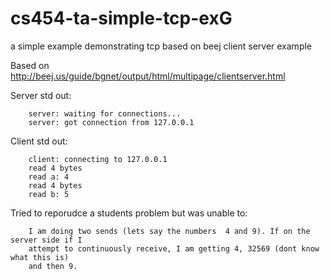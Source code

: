cs454-ta-simple-tcp-exG
======================

a simple example demonstrating tcp based on beej client server example

Based on http://beej.us/guide/bgnet/output/html/multipage/clientserver.html

Server std out:

		server: waiting for connections...
		server: got connection from 127.0.0.1

Client std out:

		client: connecting to 127.0.0.1
		read 4 bytes
		read a: 4
		read 4 bytes
		read b: 5

Tried to reporudce a students problem but was unable to:

		I am doing two sends (lets say the numbers  4 and 9). If on the server side if I
		attempt to continuously receive, I am getting 4, 32569 (dont know what this is)
		and then 9. 
